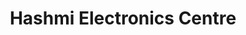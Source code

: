 ---
title: "Hashmi Electronics Centre"
url: /karachi/hashmi-electronics-centre-hashmi-electronics-centre-abdullah-haroon-rd-karachi-electronics-market-saddar-town/
shop: electronics
---